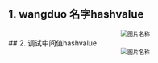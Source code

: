 ##  1. wangduo 名字hashvalue
<div align="center">
<img src="D:\Desktop\cpp_learning\hw0\assign0\static_media\wangduo_hashvalue.jpg" style="zoom:80%" alt="图片名称"/>
</div>
## 2. 调试中间值hashvalue
<div align="center">
<img src="D:\Desktop\cpp_learning\hw0\assign0\static_media\ada_hashvalue.jpg" style="zoom:80%" alt="图片名称"/>
</div>